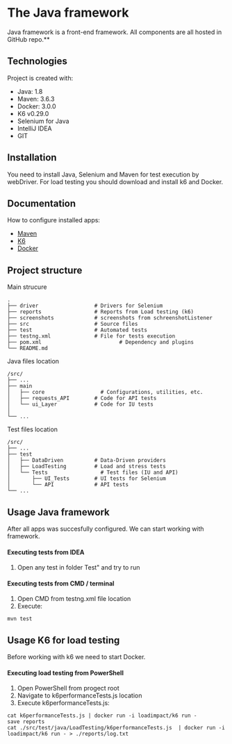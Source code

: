 # The Java framework

Java framework is a front-end framework. All components are
all hosted in GitHub repo.**

## Technologies
Project is created with:
* Java: 1.8
* Maven: 3.6.3
* Docker: 3.0.0
* K6 v0.29.0
* Selenium for Java
* IntelliJ IDEA 
* GIT

## Installation

You need to install Java, Selenium and Maven for test execution by webDriver.
For load testing you should download and install k6 and Docker.

## Documentation
How to configure installed apps:
- [Maven](https://maven.apache.org/) 
- [K6](https://k6.io/docs/getting-started/running-k6)
- [Docker](https://docs.docker.com/get-docker/)

## Project structure

Main strucure

```
.
├── driver                  # Drivers for Selenium
├── reports                 # Reports from Load testing (k6)
├── screenshots             # screenshots from schreenshotListener
├── src                     # Source files
├── test                    # Automated tests
├── testng.xml              # File for tests execution
├── pom.xml					        # Dependency and plugins
└── README.md

```

Java files location

```
/src/
├── ...
├── main                    
│   ├── core          		  # Configurations, utilities, etc.
│   ├── requests_API        # Code for API tests
│   └── ui_Layer            # Code for IU tests
│                   
└── ...
```

Test files location

```
/src/
├── ...
├── test                    
│   ├── DataDriven          # Data-Driven providers
│   ├── LoadTesting         # Load and stress tests
│   └── Tests            	  # Test files (IU and API)
│       ├── UI_Tests        # UI tests for Selenium
│       └── API             # API tests
└── ...
```

## Usage Java framework
After all apps was succesfully configured. We can start working with framework.
#### Executing tests from IDEA 
   1. Open any test in folder Test" and try to run
#### Executing tests from CMD / terminal
   1. Open CMD from testng.xml file location
   2. Execute:
   ```
   mvn test
   ```
## Usage K6 for load testing
Before working with k6 we need to start Docker.
#### Executing load testing from PowerShell
   1. Open PowerShell from progect root
   2. Navigate to k6performanceTests.js location
   3. Execute k6performanceTests.js:
```
cat k6performanceTests.js | docker run -i loadimpact/k6 run -
save reports
cat ./src/test/java/LoadTesting/k6performanceTests.js  | docker run -i loadimpact/k6 run - > ./reports/log.txt
```
